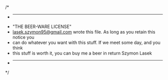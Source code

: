 /*
 * ----------------------------------------------------------------------------
 * "THE BEER-WARE LICENSE"
 * <lasek.szymon95@gmail.com> wrote this file. As long as you retain this notice you
 * can do whatever you want with this stuff. If we meet some day, and you think
 * this stuff is worth it, you can buy me a beer in return Szymon Lasek
 * ----------------------------------------------------------------------------
 */
